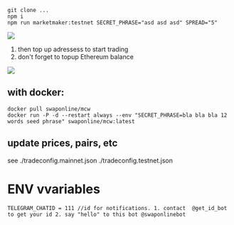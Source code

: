 ```
git clone ...
npm i 
npm run marketmaker:testnet SECRET_PHRASE="asd asd asd" SPREAD="5"

```
![](https://screenshots.wpmix.net/putty_3ISF58oZz8jfJwFuyyMFpfocPTBR7aC4.png)

1. then top up adressess to start trading
2. don't forget to topup Ethereum balance

![](https://screenshots.wpmix.net/chrome_VfMLfx2KBVUIxaGsQ6ECBEKUq2VMF7Ag.png)

## with docker:
```
docker pull swaponline/mcw
docker run -P -d --restart always --env "SECRET_PHRASE=bla bla bla 12 words seed phrase" swaponline/mcw:latest
```


## update prices, pairs, etc 
see ./tradeconfig.mainnet.json
./tradeconfig.testnet.json


# ENV vvariables
```
TELEGRAM_CHATID = 111 //id for notifications. 1. contact  @get_id_bot to get your id 2. say "hello" to this bot @swaponlinebot 
```
